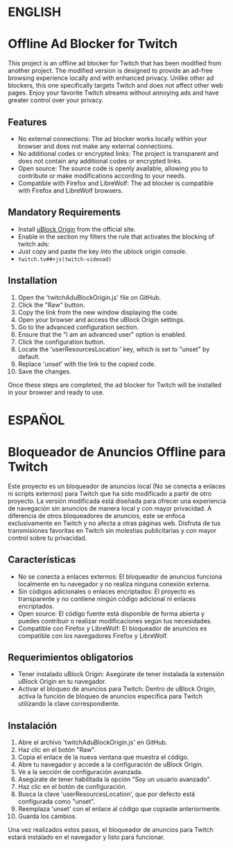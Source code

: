 # ENGLISH
# Offline Ad Blocker for Twitch

This project is an offline ad blocker for Twitch that has been modified from another project. The modified version is designed to provide an ad-free browsing experience locally and with enhanced privacy. Unlike other ad blockers, this one specifically targets Twitch and does not affect other web pages.
Enjoy your favorite Twitch streams without annoying ads and have greater control over your privacy.

## Features

- No external connections: The ad blocker works locally within your browser and does not make any external connections.
- No additional codes or encrypted links: The project is transparent and does not contain any additional codes or encrypted links.
- Open source: The source code is openly available, allowing you to contribute or make modifications according to your needs.
- Compatible with Firefox and LibreWolf: The ad blocker is compatible with Firefox and LibreWolf browsers.

## Mandatory Requirements

- Install [uBlock Origin](https://addons.mozilla.org/en-US/firefox/addon/ublock-origin) from the official site.
- Enable in the section my filters the rule that activates the blocking of twitch ads:
- Just copy and paste the key into the ublock origin console.
- `twitch.tv##+js(twitch-videoad)`


## Installation

1. Open the 'twitchAduBlockOrigin.js' file on GitHub.
2. Click the "Raw" button.
3. Copy the link from the new window displaying the code.
4. Open your browser and access the uBlock Origin settings.
5. Go to the advanced configuration section.
6. Ensure that the "I am an advanced user" option is enabled.
7. Click the configuration button.
8. Locate the 'userResourcesLocation' key, which is set to "unset" by default.
9. Replace 'unset' with the link to the copied code.
10. Save the changes.

Once these steps are completed, the ad blocker for Twitch will be installed in your browser and ready to use.


# ESPAÑOL
# Bloqueador de Anuncios Offline para Twitch

Este proyecto es un bloqueador de anuncios local (No se conecta a enlaces ni scripts externos) para Twitch que ha sido modificado a partir de otro proyecto. La versión modificada está diseñada para ofrecer una experiencia de navegación sin anuncios de manera local y con mayor privacidad. A diferencia de otros bloqueadores de anuncios, este se enfoca exclusivamente en Twitch y no afecta a otras páginas web. 
Disfruta de tus transmisiones favoritas en Twitch sin molestias publicitarias y con mayor control sobre tu privacidad.

## Características

- No se conecta a enlaces externos: El bloqueador de anuncios funciona localmente en tu navegador y no realiza ninguna conexión externa.
- Sin códigos adicionales o enlaces encriptados: El proyecto es transparente y no contiene ningún código adicional ni enlaces encriptados.
- Open source: El código fuente está disponible de forma abierta y puedes contribuir o realizar modificaciones según tus necesidades.
- Compatible con Firefox y LibreWolf: El bloqueador de anuncios es compatible con los navegadores Firefox y LibreWolf.

## Requerimientos obligatorios

- Tener instalado uBlock Origin: Asegúrate de tener instalada la extensión uBlock Origin en tu navegador.
- Activar el bloqueo de anuncios para Twitch: Dentro de uBlock Origin, activa la función de bloqueo de anuncios específica para Twitch utilizando la clave correspondiente.

## Instalación

1. Abre el archivo 'twitchAduBlockOrigin.js' en GitHub.
2. Haz clic en el botón "Raw".
3. Copia el enlace de la nueva ventana que muestra el código.
4. Abre tu navegador y accede a la configuración de uBlock Origin.
5. Ve a la sección de configuración avanzada.
6. Asegúrate de tener habilitada la opción "Soy un usuario avanzado".
7. Haz clic en el botón de configuración.
8. Busca la clave 'userResourcesLocation', que por defecto está configurada como "unset".
9. Reemplaza 'unset' con el enlace al código que copiaste anteriormente.
10. Guarda los cambios.

Una vez realizados estos pasos, el bloqueador de anuncios para Twitch estará instalado en el navegador y listo para funcionar.
